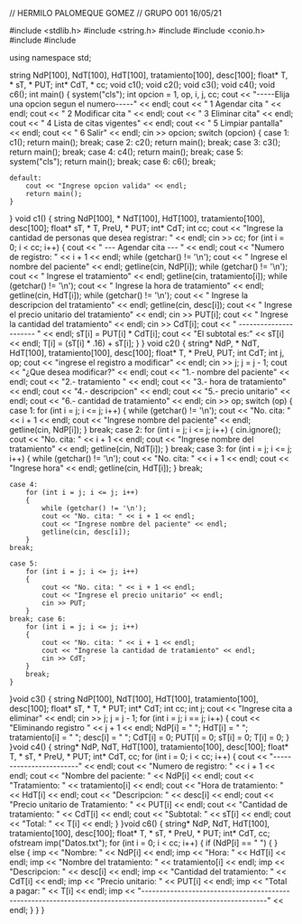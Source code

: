 
// HERMILO PALOMEQUE GOMEZ // GRUPO 001 16/05/21 

#include <stdlib.h>
#include <string.h>
#include <iostream>
#include <conio.h>
#include <fstream>
#include <string>

using namespace std;

string NdP[100], NdT[100], HdT[100], tratamiento[100], desc[100];
float* T, * sT, * PUT;
int* CdT, * cc; 
void c1();
void c2();
void c3();
void c4();
void c6();
int main()
{
	system("cls"); int opcion = 1, op, i, j, cc; cout << "-----Elija una opcion segun el numero-----" << endl;
	cout << " 1 Agendar cita " << endl; cout << " 2 Modificar cita " << endl;
	cout << " 3 Eliminar cita" << endl;
	cout << " 4 Lista de citas vigentes" << endl;
	cout << " 5 Limpiar pantalla" << endl;
	cout << " 6 Salir" << endl; cin >> opcion;
	switch (opcion)
	{
	case 1:
		c1();
		return main();
		break; 
	case 2:
		c2();
		return main();
		break; 
	case 3:
		c3();
		return main();
		break; 
	case 4:
		c4();
		return main();
		break; 
	case 5:
		system("cls");
		return main();
		break; 
	case 6:
	c6(); 
	break;

	default:
		cout << "Ingrese opcion valida" << endl;
		return main();
	}
}
void c1()
{
	string NdP[100], * NdT[100], HdT[100], tratamiento[100], desc[100];
	float* sT, * T, PreU, * PUT;
	int* CdT;
	int cc; cout << "Ingrese la cantidad de personas que desea registrar: " << endl;
	cin >> cc;
	for (int i = 0; i < cc; i++)
	{
		cout << " --- Agendar cita --- " << endl;
		cout << "Numero de registro: " << i + 1 << endl; while (getchar() != '\n');
		cout << " Ingrese el nombre del paciente" << endl;
		getline(cin, NdP[i]); while (getchar() != '\n');
		cout << " Ingrese el tratamiento" << endl;
		getline(cin, tratamiento[i]); while (getchar() != '\n');
		cout << " Ingrese la hora de tratamiento" << endl;
		getline(cin, HdT[i]); while (getchar() != '\n');
		cout << " Ingrese la descripcion del tratamiento" << endl;
		getline(cin, desc[i]);
		cout << " Ingrese el precio unitario del tratamiento" << endl;
		cin >> PUT[i];
		cout << " Ingrese la cantidad del tratamiento" << endl;
		cin >> CdT[i];
		cout << " ---------------------- " << endl;
		sT[i] = PUT[i] * CdT[i];
		cout << "El subtotal es:" << sT[i] << endl; T[i] = (sT[i] * .16) + sT[i];
	}
}
void c2()
{
	string* NdP, * NdT, HdT[100], tratamiento[100], desc[100];
	float* T, * PreU, PUT;
	int CdT;
	int j, op; cout << "ingrese el registro a modificar" << endl;
	cin >> j;
	j = j - 1; cout << "¿Que desea modificar?" << endl;
	cout << "1.- nombre del paciente" << endl;
	cout << "2.- tratamiento " << endl;
	cout << "3.- hora de tratamiento" << endl;
	cout << "4.- descripcion" << endl;
	cout << "5.- precio unitario" << endl;
	cout << "6.- cantidad de tratamiento" << endl;
	cin >> op; switch (op)
	{
	case 1:
		for (int i = j; i <= j; i++)
		{
			while (getchar() != '\n');
			cout << "No. cita: " << i + 1 << endl;
			cout << "Ingrese nombre del paciente" << endl;
			getline(cin, NdP[i]);
		}
	break; case 2:
		for (int i = j; i <= j; i++)
		{
			cin.ignore();
			cout << "No. cita: " << i + 1 << endl;
			cout << "Ingrese nombre del tratamiento" << endl;
			getline(cin, NdT[i]);
		}
	break; case 3:
		for (int i = j; i <= j; i++)
		{
			while (getchar() != '\n');
			cout << "No. cita: " << i + 1 << endl;
			cout << "Ingrese hora" << endl;
			getline(cin, HdT[i]);
		}
	break; 

	case 4:
		for (int i = j; i <= j; i++)
		{
			while (getchar() != '\n');
			cout << "No. cita: " << i + 1 << endl;
			cout << "Ingrese nombre del paciente" << endl;
			getline(cin, desc[i]);
		}
	break; 

	case 5:
		for (int i = j; i <= j; i++)
		{
			cout << "No. cita: " << i + 1 << endl;
			cout << "Ingrese el precio unitario" << endl;
			cin >> PUT;
		}
	break; case 6:
		for (int i = j; i <= j; i++)
		{
			cout << "No. cita: " << i + 1 << endl;
			cout << "Ingrese la cantidad de tratamiento" << endl;
			cin >> CdT;
		}
		break;
	}
}void c3()
{
	string NdP[100], NdT[100], HdT[100], tratamiento[100], desc[100];
	float* sT, * T, * PUT;
	int* CdT;
	int cc; int j; cout << "Ingrese cita a eliminar" << endl;
	cin >> j;
	j = j - 1;
	for (int i = j; i == j; i++)
	{
		cout << "Eliminando registro " << j + 1 << endl;
		NdP[i] = " ";
		HdT[i] = " ";
		tratamiento[i] = " ";
		desc[i] = " ";
		CdT[i] = 0;
		PUT[i] = 0;
		sT[i] = 0;
		T[i] = 0;
	}
}void c4()
{
	string* NdP, NdT, HdT[100], tratamiento[100], desc[100];
	float* T, * sT, * PreU, * PUT;
	int* CdT, cc; for (int i = 0; i < cc; i++)
	{
		cout << "------------------------" << endl;
		cout << "Numero de registro: " << i + 1 << endl;
		cout << "Nombre del paciente: " << NdP[i] << endl;
		cout << "Tratamiento: " << tratamiento[i] << endl;
		cout << "Hora de tratamiento: " << HdT[i] << endl;
		cout << "Descripcion: " << desc[i] << endl;
		cout << "Precio unitario de Tratamiento: " << PUT[i] << endl;
		cout << "Cantidad de tratamiento: " << CdT[i] << endl;
		cout << "Subtotal: " << sT[i] << endl;
		cout << "Total: " << T[i] << endl;
	}
}void c6()
{
	string* NdP, NdT, HdT[100], tratamiento[100], desc[100];
	float* T, * sT, * PreU, * PUT;
	int* CdT, cc;
	ofstream imp("Datos.txt");
	for (int i = 0; i < cc; i++)
	{
		if (NdP[i] == " ")
		{
		}
		else
		{
			imp << "Nombre: " << NdP[i] << endl;
			imp << "Hora: " << HdT[i] << endl;
			imp << "Nombre del tratamiento: " << tratamiento[i] << endl;
			imp << "Descripcion: " << desc[i] << endl;
			imp << "Cantidad del tratamiento: " << CdT[i] << endl;
			imp << "Precio unitario: " << PUT[i] << endl;
			imp << "Total a pagar: " << T[i] << endl;
			imp << "----------------------------------------------------------------------------------------------------------------" << endl;
		}
	}
}


